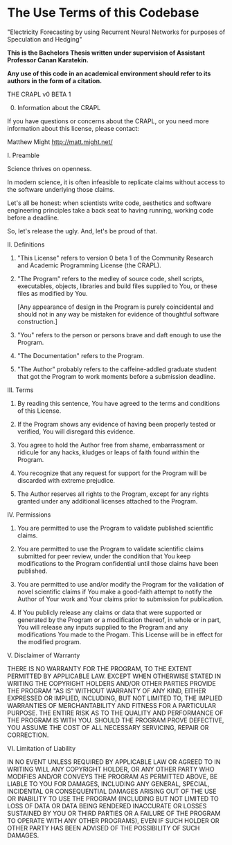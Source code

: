# The Use Terms of this Codebase <br>
"Electricity Forecasting by using Recurrent Neural Networks for purposes of Speculation and Hedging" <br>

**This is the Bachelors Thesis written under supervision of Assistant Professor Canan Karatekin.**<br>

**Any use of this code in an academical environment should refer to its authors in the form of a citation.** <br> 





 THE CRAPL v0 BETA 1


0. Information about the CRAPL

If you have questions or concerns about the CRAPL, or you need more
information about this license, please contact:

   Matthew Might
   http://matt.might.net/


I. Preamble

Science thrives on openness.

In modern science, it is often infeasible to replicate claims without
access to the software underlying those claims.

Let's all be honest: when scientists write code, aesthetics and
software engineering principles take a back seat to having running,
working code before a deadline.

So, let's release the ugly.  And, let's be proud of that.


II. Definitions

1. "This License" refers to version 0 beta 1 of the Community
    Research and Academic Programming License (the CRAPL). 

2. "The Program" refers to the medley of source code, shell scripts,
    executables, objects, libraries and build files supplied to You,
    or these files as modified by You.

   [Any appearance of design in the Program is purely coincidental and
    should not in any way be mistaken for evidence of thoughtful
    software construction.]

3. "You" refers to the person or persons brave and daft enough to use
    the Program.

4. "The Documentation" refers to the Program.

5. "The Author" probably refers to the caffeine-addled graduate
    student that got the Program to work moments before a submission
    deadline.


III. Terms

1. By reading this sentence, You have agreed to the terms and
   conditions of this License.
  
2. If the Program shows any evidence of having been properly tested
   or verified, You will disregard this evidence.

3. You agree to hold the Author free from shame, embarrassment or
   ridicule for any hacks, kludges or leaps of faith found within the
   Program.

4. You recognize that any request for support for the Program will be
   discarded with extreme prejudice.

5. The Author reserves all rights to the Program, except for any
   rights granted under any additional licenses attached to the
   Program.


IV. Permissions

1. You are permitted to use the Program to validate published
   scientific claims.

2. You are permitted to use the Program to validate scientific claims
   submitted for peer review, under the condition that You keep
   modifications to the Program confidential until those claims have
   been published.
 
3. You are permitted to use and/or modify the Program for the
   validation of novel scientific claims if You make a good-faith
   attempt to notify the Author of Your work and Your claims prior to
   submission for publication.
 
4. If You publicly release any claims or data that were supported or
   generated by the Program or a modification thereof, in whole or in
   part, You will release any inputs supplied to the Program and any
   modifications You made to the Progam.  This License will be in
   effect for the modified program.


V. Disclaimer of Warranty

THERE IS NO WARRANTY FOR THE PROGRAM, TO THE EXTENT PERMITTED BY
APPLICABLE LAW. EXCEPT WHEN OTHERWISE STATED IN WRITING THE COPYRIGHT
HOLDERS AND/OR OTHER PARTIES PROVIDE THE PROGRAM "AS IS" WITHOUT
WARRANTY OF ANY KIND, EITHER EXPRESSED OR IMPLIED, INCLUDING, BUT NOT
LIMITED TO, THE IMPLIED WARRANTIES OF MERCHANTABILITY AND FITNESS FOR
A PARTICULAR PURPOSE. THE ENTIRE RISK AS TO THE QUALITY AND
PERFORMANCE OF THE PROGRAM IS WITH YOU. SHOULD THE PROGRAM PROVE
DEFECTIVE, YOU ASSUME THE COST OF ALL NECESSARY SERVICING, REPAIR OR
CORRECTION.


VI. Limitation of Liability

IN NO EVENT UNLESS REQUIRED BY APPLICABLE LAW OR AGREED TO IN WRITING
WILL ANY COPYRIGHT HOLDER, OR ANY OTHER PARTY WHO MODIFIES AND/OR
CONVEYS THE PROGRAM AS PERMITTED ABOVE, BE LIABLE TO YOU FOR DAMAGES,
INCLUDING ANY GENERAL, SPECIAL, INCIDENTAL OR CONSEQUENTIAL DAMAGES
ARISING OUT OF THE USE OR INABILITY TO USE THE PROGRAM (INCLUDING BUT
NOT LIMITED TO LOSS OF DATA OR DATA BEING RENDERED INACCURATE OR
LOSSES SUSTAINED BY YOU OR THIRD PARTIES OR A FAILURE OF THE PROGRAM
TO OPERATE WITH ANY OTHER PROGRAMS), EVEN IF SUCH HOLDER OR OTHER
PARTY HAS BEEN ADVISED OF THE POSSIBILITY OF SUCH DAMAGES.


